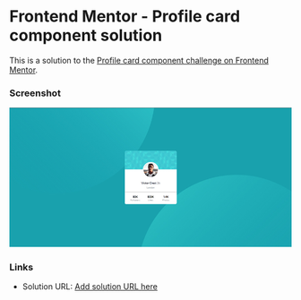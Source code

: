# Frontend Mentor - Profile card component solution

This is a solution to the [Profile card component challenge on Frontend Mentor](https://www.frontendmentor.io/challenges/profile-card-component-cfArpWshJ).


### Screenshot

![](/screenshots/screenshot.jpg)



### Links

- Solution URL: [Add solution URL here](https://rowanconnaughton.github.io/Frontend-Mentor-3-column-preview-card-component-solution/)

